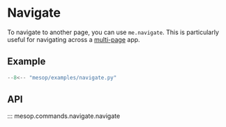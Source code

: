# Navigate

To navigate to another page, you can use `me.navigate`. This is particularly useful for navigating across a [multi-page](../../guides/multi_pages.md) app.

## Example

```python
--8<-- "mesop/examples/navigate.py"
```

## API

::: mesop.commands.navigate.navigate
